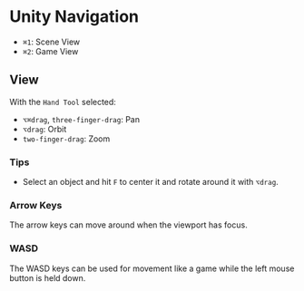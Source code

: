 # Unity Navigation

- `⌘1`: Scene View
- `⌘2`: Game View

## View

With the `Hand Tool` selected:

- `⌥⌘drag`, `three-finger-drag`: Pan
- `⌥drag`: Orbit
- `two-finger-drag`: Zoom

### Tips

- Select an object and hit `F` to center it and rotate around it with `⌥drag`.

### Arrow Keys

The arrow keys can move around when the viewport has focus.

### WASD

The WASD keys can be used for movement like a game while the left mouse button is held down.

